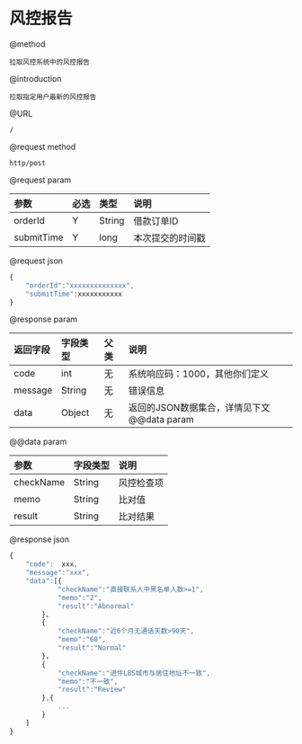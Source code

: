 # 风控报告

@method

```
拉取风控系统中的风控报告
```

@introduction

```
拉取指定用户最新的风控报告
```

@URL

```
/
```

@request  method

```
http/post
```

@request  param

| 参数 | 必选 | 类型 | 说明 |
| :--- | :--- | :--- | :--- |
| orderId | Y | String | 借款订单ID |
| submitTime | Y | long | 本次提交的时间戳 |

@request  json

```js
{
    "orderId":"xxxxxxxxxxxxxx",
    "submitTime":xxxxxxxxxxx
}
```

@response  param

| 返回字段 | 字段类型 | 父类 | 说明 |
| :--- | :--- | :--- | :--- |
| code | int | 无 | 系统响应码：1000，其他你们定义 |
| message | String | 无 | 错误信息 |
| data | Object | 无 | 返回的JSON数据集合，详情见下文@@data  param |

@@data  param

| 参数 | 字段类型 | 说明 |
| :--- | :--- | :--- |
| checkName | String | 风控检查项 |
| memo | String | 比对值 |
| result | String | 比对结果 |

@response  json

```js
{
    "code":  xxx,
    "message":"xxx",
    "data":[{
            "checkName":"直接联系人中黑名单人数>=1",
            "memo":"2",
            "result":"Abnormal"
        }，
        {
            "checkName":"近6个月无通话天数>90天",
            "memo":"60",
            "result":"Normal"
        }，
        {
            "checkName":"进件LBS城市与居住地址不一致",
            "memo":"不一致",
            "result":"Review"
        },{
            ...
        }
    ]
}
```



